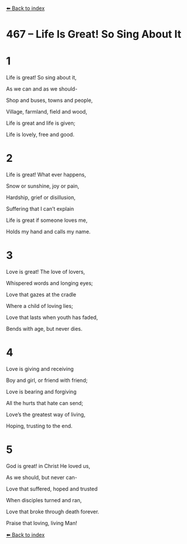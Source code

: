 [⬅️ Back to index](../README.md)

# 467 – Life Is Great! So Sing About It





# 1

Life is great! So sing about it,

As we can and as we should-

Shop and buses, towns and people,

Village, farmland, field and wood,

Life is great and life is given;

Life is lovely, free and good.



# 2

Life is great! What ever happens,

Snow or sunshine, joy or pain,

Hardship, grief or disillusion,

Suffering that I can’t explain

Life is great if someone loves me,

Holds my hand and calls my name.



# 3

Love is great! The love of lovers,

Whispered words and longing eyes;

Love that gazes at the cradle

Where a child of loving lies;

Love that lasts when youth has faded,

Bends with age, but never dies.



# 4

Love is giving and receiving

Boy and girl, or friend with friend;

Love is bearing and forgiving

All the hurts that hate can send;

Love’s the greatest way of living,

Hoping, trusting to the end.



# 5

God is great! in Christ He loved us,

As we should, but never can-

Love that suffered, hoped and trusted

When disciples turned and ran,

Love that broke through death forever.

Praise that loving, living Man!

[⬅️ Back to index](../README.md)
